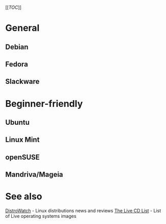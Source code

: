 [[_TOC_]]

# General

## Debian

## Fedora

## Slackware

# Beginner-friendly

## Ubuntu

## Linux Mint

## openSUSE

## Mandriva/Mageia

# See also

[DistroWatch](https://distrowatch.com/) - Linux distributions news and reviews
[The Live CD List](https://livecdlist.com/) - List of Live operating systems images
